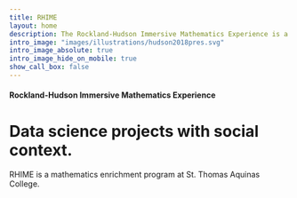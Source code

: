 ```yaml
---
title: RHIME
layout: home
description: The Rockland-Hudson Immersive Mathematics Experience is a mathematics enrichment program.
intro_image: "images/illustrations/hudson2018pres.svg"
intro_image_absolute: true
intro_image_hide_on_mobile: true
show_call_box: false
---
```


#### Rockland-Hudson Immersive Mathematics Experience
# Data science projects with social context.

RHIME is a mathematics enrichment program at St. Thomas Aquinas College.
